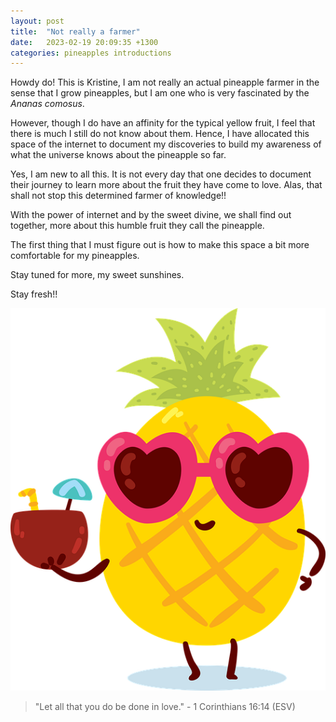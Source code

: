 ```yaml
---
layout: post
title:  "Not really a farmer"
date:   2023-02-19 20:09:35 +1300
categories: pineapples introductions
---
```

Howdy do! This is Kristine, I am not really an actual pineapple farmer in the sense that I grow pineapples, but I am one who is very fascinated by the *Ananas comosus*.

However, though I do have an affinity for the typical yellow fruit, I feel that there is much I still do not know about them. Hence, I have allocated this space of the internet to document my discoveries to build my awareness of what the universe knows about the pineapple so far.

Yes, I am new to all this. It is not every day that one decides to document their journey to learn more about the fruit they have come to love. Alas, that shall not stop this determined farmer of knowledge!!

With the power of internet and by the sweet divine, we shall find out together, more about this humble fruit they call the pineapple.

The first thing that I must figure out is how to make this space a bit more comfortable for my pineapples.

Stay tuned for more, my sweet sunshines.

Stay fresh!!

![Pineapple with sunnies](/assets/pineapple-with-sunnies.png)

> "Let all that you do be done in love." - 1 Corinthians 16:14 (ESV)
